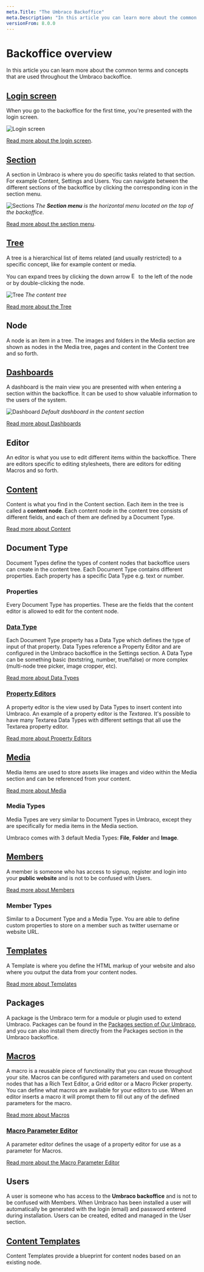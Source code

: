 ```yaml
---
meta.Title: "The Umbraco Backoffice"
meta.Description: "In this article you can learn more about the common terms and concepts that are used throughout the Umbraco Backoffice."
versionFrom: 8.0.0
---
```


# Backoffice overview

In this article you can learn more about the common terms and concepts that are used throughout the Umbraco backoffice.

## [Login screen](Login)

When you go to the backoffice for the first time, you're presented with the login screen.

![Login screen](images/backoffice-login.png "The login screen has a greeting, username/password field and optionally a 'Forgotten password' link.")

[Read more about the login screen](Login).

## [Section](Sections)

A section in Umbraco is where you do specific tasks related to that section. For example Content, Settings and Users. You can navigate between the different sections of the backoffice by clicking the corresponding icon in the section menu.

![Sections](images/highlight-sections.png "The Section menu is the horizontal menu located on the top of the backoffice.")
*The __Section menu__ is the horizontal menu located on the top of the backoffice.*

[Read more about the section menu](Sections).

## [Tree](../../Extending/Section-Trees)

A tree is a hierarchical list of items related (and usually restricted) to a specific concept, like for example content or media.

You can expand trees by clicking the down arrow <img src="images/expand-node.png" style="margin:0;width:15px" title="Expand a node in a tree" /> to the left of the node or by double-clicking the node.

![Tree](images/highlight-tree.png "The content tree")
*The content tree*

[Read more about the Tree](../../Extending/Section-Trees)

## Node

A node is an item in a tree. The images and folders in the Media section are shown as nodes in the Media tree, pages and content in the Content tree and so forth.

## [Dashboards](../../Extending/Dashboards)

A dashboard is the main view you are presented with when entering a section within the backoffice. It can be used to show valuable information to the users of the system.

![Dashboard](images/highlight-dashboard.png "Default dashboard in the content section")
*Default dashboard in the content section*

 [Read more about Dashboards](../../Extending/Dashboards)

## Editor

An editor is what you use to edit different items within the backoffice. There are editors specific to editing stylesheets, there are editors for editing Macros and so forth.

## [Content](../Data/Defining-content)

Content is what you find in the Content section. Each item in the tree is called a **content node**.  Each content node in the content tree consists of different fields, and each of them are defined by a Document Type.

[Read more about Content](../Data/Defining-content)

## Document Type

Document Types define the types of content nodes that backoffice users can create in the content tree. Each Document Type contains different properties. Each property has a specific Data Type e.g. text or number.

### Properties

Every Document Type has properties. These are the fields that the content editor is allowed to edit for the content node.

### [Data Type](../Data/Data-Types/)

Each Document Type property has a Data Type which defines the type of input of that property. Data Types reference a Property Editor and are configured in the Umbraco backoffice in the Settings section. A Data Type can be something basic (textstring, number, true/false) or more complex (multi-node tree picker, image cropper, etc).

[Read more about Data Types](../Data/Data-Types/)

### [Property Editors](Property-Editors)

A property editor is the view used by Data Types to insert content into Umbraco. An example of a property editor is the *Textarea*. It's possible to have many Textarea Data Types with different settings that all use the Textarea property editor.

[Read more about Property Editors](Property-Editors)

## [Media](../Data/Creating-Media/)

Media items are used to store assets like images and video within the Media section and can be referenced from your content.

[Read more about Media](../Data/Creating-Media/)

### Media Types

Media Types are very similar to Document Types in Umbraco, except they are specifically for media items in the Media section.

Umbraco comes with 3 default Media Types: **File**, **Folder** and **Image**.

## [Members](../Data/Members/)

A member is someone who has access to signup, register and login into your **public website** and is not to be confused with Users.

[Read more about Members](../Data/Members/)

### Member Types

Similar to a Document Type and a Media Type. You are able to define custom properties to store on a member such as twitter username or website URL.

## [Templates](../Design/Templates/)

A Template is where you define the HTML markup of your website and also where you output the data from your content nodes.

[Read more about Templates](../Design/Templates/)

## Packages

A package is the Umbraco term for a module or plugin used to extend Umbraco. Packages can be found in the [Packages section of Our Umbraco](https://our.umbraco.com/projects/ "Projects on Our Umbraco"), and you can also install them directly from the Packages section in the Umbraco backoffice.

## [Macros](../../Reference/Templating/Macros/)

A macro is a reusable piece of functionality that you can reuse throughout your site. Macros can be configured with parameters and used on content nodes that has a Rich Text Editor, a Grid editor or a Macro Picker property.  You can define what macros are available for your editors to use. When an editor inserts a macro it will prompt them to fill out any of the defined parameters for the macro.

[Read more about Macros](../../Reference/Templating/Macros/)

### [Macro Parameter Editor](../../Extending/Macro-Parameter-Editors/)

A parameter editor defines the usage of a property editor for use as a parameter for Macros.

[Read more about the Macro Parameter Editor](../../Extending/Macro-Parameter-Editors/)

## Users

A user is someone who has access to the **Umbraco backoffice** and is not to be confused with Members. When Umbraco has been installed a user will automatically be generated with the login (email) and password entered during installation. Users can be created, edited and managed in the User section.

## [Content Templates](Content-Templates/)

Content Templates provide a blueprint for content nodes based on an existing node.
